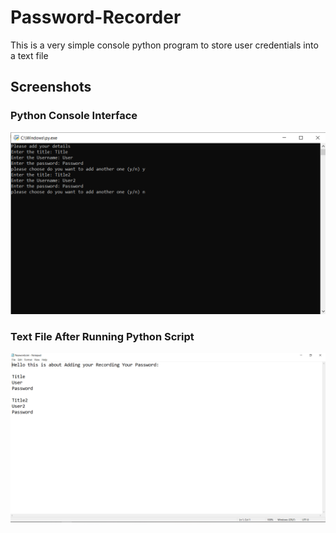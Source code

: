 # Password-Recorder
This is a very simple console python program to store user credentials into a text file

## Screenshots

### Python Console Interface
![App Screenshot](https://github.com/youssef-gerges-ramzy-mokhtar/Password-Recorder/blob/main/Screenshoots/1.png?raw=true)

### Text File After Running Python Script
![App Screenshot](https://github.com/youssef-gerges-ramzy-mokhtar/Password-Recorder/blob/main/Screenshoots/2.png?raw=true)
